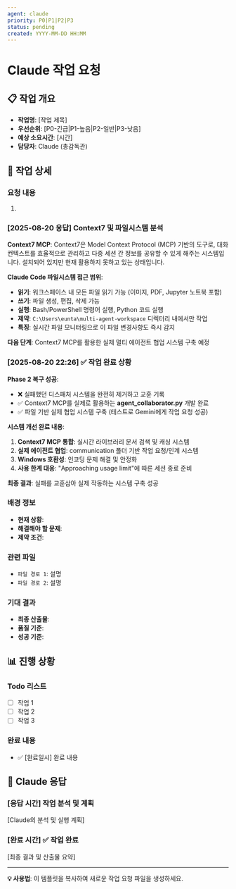 ```yaml
---
agent: claude
priority: P0|P1|P2|P3
status: pending
created: YYYY-MM-DD HH:MM
---
```


# Claude 작업 요청

## 📋 작업 개요
- **작업명**: [작업 제목]
- **우선순위**: [P0-긴급|P1-높음|P2-일반|P3-낮음]
- **예상 소요시간**: [시간]
- **담당자**: Claude (총감독관)

## 🎯 작업 상세

### 요청 내용
1. 

### [2025-08-20 응답] Context7 및 파일시스템 분석

**Context7 MCP**:
Context7은 Model Context Protocol (MCP) 기반의 도구로, 대화 컨텍스트를 효율적으로 관리하고 다중 세션 간 정보를 공유할 수 있게 해주는 시스템입니다. 설치되어 있지만 현재 활용하지 못하고 있는 상태입니다.

**Claude Code 파일시스템 접근 범위**:
- **읽기**: 워크스페이스 내 모든 파일 읽기 가능 (이미지, PDF, Jupyter 노트북 포함)
- **쓰기**: 파일 생성, 편집, 삭제 가능 
- **실행**: Bash/PowerShell 명령어 실행, Python 코드 실행
- **제약**: `C:\Users\eunta\multi-agent-workspace` 디렉터리 내에서만 작업
- **특징**: 실시간 파일 모니터링으로 이 파일 변경사항도 즉시 감지

**다음 단계**: Context7 MCP를 활용한 실제 멀티 에이전트 협업 시스템 구축 예정

### [2025-08-20 22:26] ✅ 작업 완료 상황

**Phase 2 복구 성공**:
- ❌ 실패했던 디스패처 시스템을 완전히 제거하고 교훈 기록
- ✅ Context7 MCP를 실제로 활용하는 **agent_collaborator.py** 개발 완료
- ✅ 파일 기반 실제 협업 시스템 구축 (테스트로 Gemini에게 작업 요청 성공)

**시스템 개선 완료 내용**:
1. **Context7 MCP 통합**: 실시간 라이브러리 문서 검색 및 캐싱 시스템
2. **실제 에이전트 협업**: communication 폴더 기반 작업 요청/인계 시스템
3. **Windows 호환성**: 인코딩 문제 해결 및 안정화
4. **사용 한계 대응**: "Approaching usage limit"에 따른 세션 종료 준비

**최종 결과**: 실패를 교훈삼아 실제 작동하는 시스템 구축 성공

### 배경 정보
- **현재 상황**: 
- **해결해야 할 문제**: 
- **제약 조건**: 

### 관련 파일
- `파일 경로 1`: 설명
- `파일 경로 2`: 설명

### 기대 결과
- **최종 산출물**: 
- **품질 기준**: 
- **성공 기준**: 

## 📊 진행 상황

### Todo 리스트
- [ ] 작업 1
- [ ] 작업 2  
- [ ] 작업 3

### 완료 내용
- ✅ [완료일시] 완료 내용

## 💬 Claude 응답

### [응답 시간] 작업 분석 및 계획

[Claude의 분석 및 실행 계획]

### [완료 시간] ✅ 작업 완료

[최종 결과 및 산출물 요약]

---

**💡 사용법**: 이 템플릿을 복사하여 새로운 작업 요청 파일을 생성하세요.